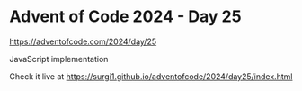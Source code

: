 # Advent of Code 2024 - Day 25

https://adventofcode.com/2024/day/25

JavaScript implementation

Check it live at https://surgi1.github.io/adventofcode/2024/day25/index.html